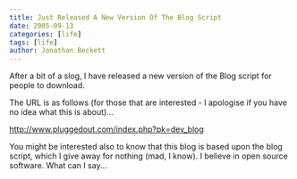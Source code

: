 ```yaml
---
title: Just Released A New Version Of The Blog Script
date: 2005-09-13
categories: [life]
tags: [life]
author: Jonathan Beckett
---
```


After a bit of a slog, I have released a new version of the Blog script for people to download.

The URL is as follows (for those that are interested - I apologise if you have no idea what this is about)...

http://www.pluggedout.com/index.php?pk=dev_blog

You might be interested also to know that this blog is based upon the blog script, which I give away for nothing (mad, I know). I believe in open source software. What can I say...